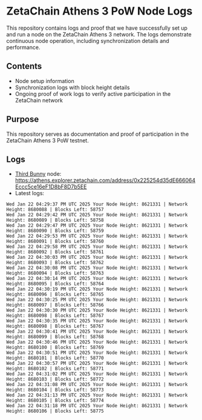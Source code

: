 # ZetaChain Athens 3 PoW Node Logs
This repository contains logs and proof that we have successfully set up and run a node on the ZetaChain Athens 3 network. The logs demonstrate continuous node operation, including synchronization details and performance.

## Contents
- Node setup information
- Synchronization logs with block height details
- Ongoing proof of work logs to verify active participation in the ZetaChain network

## Purpose
This repository serves as documentation and proof of participation in the ZetaChain Athens 3 PoW testnet.

## Logs

- [Third Bunny](https://thirdbunny.xyz/) node: https://athens.explorer.zetachain.com/address/0x225254d35dE666064Eccc5ce16eF1D8bF8D7b5EE
- Latest logs:
```
Wed Jan 22 04:29:37 PM UTC 2025 Your Node Height: 8621331 | Network Height: 8680088 | Blocks Left: 58757
Wed Jan 22 04:29:42 PM UTC 2025 Your Node Height: 8621331 | Network Height: 8680089 | Blocks Left: 58758
Wed Jan 22 04:29:47 PM UTC 2025 Your Node Height: 8621331 | Network Height: 8680090 | Blocks Left: 58759
Wed Jan 22 04:29:53 PM UTC 2025 Your Node Height: 8621331 | Network Height: 8680091 | Blocks Left: 58760
Wed Jan 22 04:29:58 PM UTC 2025 Your Node Height: 8621331 | Network Height: 8680092 | Blocks Left: 58761
Wed Jan 22 04:30:03 PM UTC 2025 Your Node Height: 8621331 | Network Height: 8680093 | Blocks Left: 58762
Wed Jan 22 04:30:08 PM UTC 2025 Your Node Height: 8621331 | Network Height: 8680094 | Blocks Left: 58763
Wed Jan 22 04:30:14 PM UTC 2025 Your Node Height: 8621331 | Network Height: 8680095 | Blocks Left: 58764
Wed Jan 22 04:30:19 PM UTC 2025 Your Node Height: 8621331 | Network Height: 8680096 | Blocks Left: 58765
Wed Jan 22 04:30:25 PM UTC 2025 Your Node Height: 8621331 | Network Height: 8680097 | Blocks Left: 58766
Wed Jan 22 04:30:30 PM UTC 2025 Your Node Height: 8621331 | Network Height: 8680098 | Blocks Left: 58767
Wed Jan 22 04:30:35 PM UTC 2025 Your Node Height: 8621331 | Network Height: 8680098 | Blocks Left: 58767
Wed Jan 22 04:30:41 PM UTC 2025 Your Node Height: 8621331 | Network Height: 8680099 | Blocks Left: 58768
Wed Jan 22 04:30:46 PM UTC 2025 Your Node Height: 8621331 | Network Height: 8680100 | Blocks Left: 58769
Wed Jan 22 04:30:51 PM UTC 2025 Your Node Height: 8621331 | Network Height: 8680101 | Blocks Left: 58770
Wed Jan 22 04:30:57 PM UTC 2025 Your Node Height: 8621331 | Network Height: 8680102 | Blocks Left: 58771
Wed Jan 22 04:31:02 PM UTC 2025 Your Node Height: 8621331 | Network Height: 8680103 | Blocks Left: 58772
Wed Jan 22 04:31:08 PM UTC 2025 Your Node Height: 8621331 | Network Height: 8680104 | Blocks Left: 58773
Wed Jan 22 04:31:13 PM UTC 2025 Your Node Height: 8621331 | Network Height: 8680105 | Blocks Left: 58774
Wed Jan 22 04:31:18 PM UTC 2025 Your Node Height: 8621331 | Network Height: 8680106 | Blocks Left: 58775
```
